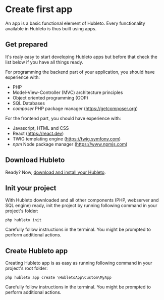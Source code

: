 # Create first app

An app is a basic functional element of Hubleto. Every functionality available in Hubleto is thus built using apps.

## Get prepared

It's realy easy to start developing Hubleto apps but before that check the list below if you have all things ready.

For programming the backend part of your application, you should have experience with:

  * PHP
  * Model-View-Controller (MVC) architecture principles
  * Object oriented programming (OOP)
  * SQL Databases
  * *composer* PHP package manager (https://getcomposer.org)

For the frontend part, you should have experience with:
  * Javascript, HTML and CSS
  * React (https://react.dev)
  * TWIG templating engine (https://twig.symfony.com)
  * *npm* Node package manager (https://www.npmjs.com)

## Download Hubleto

Ready? Now, [download and install your Hubleto](download-and-install).

## Init your project

With Hubleto downloaded and all other components (PHP, webserver and SQL engine) ready, init the project by running following command in your project's folder:

```
php hubleto init
```

Carefully follow instructions in the terminal. You might be prompted to perform additional actions.

## Create Hubleto app

Creating Hubleto app is as easy as running following command in your project's root folder:

```
php hubleto app create \HubletoApp\Custom\MyApp
```

Carefully follow instructions in the terminal. You might be prompted to perform additional actions.